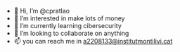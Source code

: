 - 👋 Hi, I’m @cpratlao
- 👀 I’m interested in make lots of money
- 🌱 I’m currently learning cibersecurity
- 💞️ I’m looking to collaborate on anything
- 📫 you can reach me in a2208133@institutmontilivi.cat

<!---
cpratlao/cpratlao is a ✨ special ✨ repository because its `README.md` (this file) appears on your GitHub profile.
You can click the Preview link to take a look at your changes.
--->
